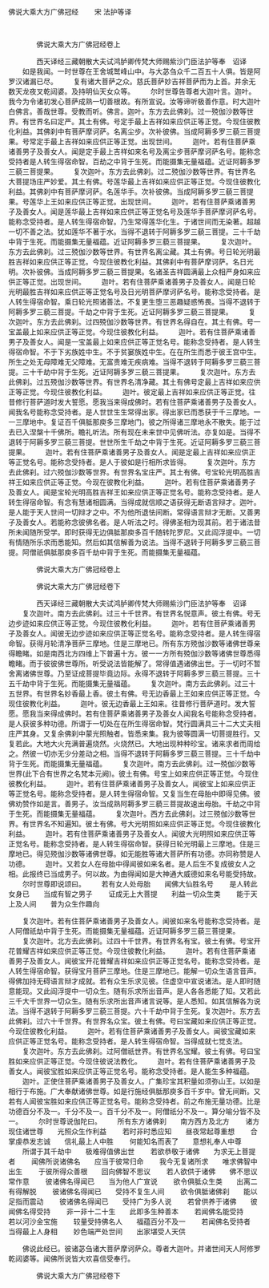   佛说大乘大方广佛冠经
                        　　宋 法护等译

                        
        　      


　　　　佛说大乘大方广佛冠经卷上

　　　　西天译经三藏朝散大夫试鸿胪卿传梵大师赐紫沙门臣法护等奉　诏译
　　如是我闻。一时世尊在王舍城鹫峰山中。与大苾刍众千二百五十人俱。皆是阿罗汉诸漏已尽。
　　复有诸大菩萨之众。慈氏菩萨妙吉祥菩萨而为上首。并余无数天龙夜叉乾闼婆。及持明仙天女众等。
　　尔时世尊告尊者大迦叶言。迦叶。我今为令诸初发心菩萨成熟一切善根故。有所宣说。汝等谛听极善作意。时大迦叶白佛言。善哉世尊。受教而听。佛言。迦叶。东方去此佛刹。过一殑伽沙数等世界。有世界名曰定严。其土有佛。号定手最上吉祥如来应供正等正觉。今现住彼教化利益。其佛刹中有菩萨摩诃萨。名离尘步。次补彼佛。当成阿耨多罗三藐三菩提果。号常定手最上吉祥如来应供正等正觉。出现世间。
　　迦叶。若有住菩萨乘诸善男子及善女人。闻是定手最上吉祥如来名号及离尘步菩萨摩诃萨名号。能称念受持者是人转生得宿命智。百劫之中背于生死。而能摄集无量福蕴。近证阿耨多罗三藐三菩提果。
　　复次迦叶。东方去此佛刹。过二殑伽沙数等世界。有世界名大菩提场庄严妙爱。其土有佛。号莲华最上吉祥如来应供正等正觉。今现住彼教化利益。其佛刹中有菩萨摩诃萨。名莲华手。次补彼佛。当成阿耨多罗三藐三菩提果。号莲华上王如来应供正等正觉。出现世间。
　　迦叶。若有住菩萨乘诸善男子及善女人。闻是莲华最上吉祥如来应供正等正觉名号及莲华手菩萨摩诃萨名号。能称念受持者。是人转生得宿命智。乃生常得莲华化生。于诸世间而无染著。超越一切不善之法。犹如莲华不著于水。当得不退转于阿耨多罗三藐三菩提。三十千劫中背于生死。而能摄集无量福蕴。近证阿耨多罗三藐三菩提果。
　　复次迦叶。东方去此佛刹。过三殑伽沙数等世界。有世界名离尘藏。其土有佛。号日轮光明最胜吉祥如来应供正等正觉。今现住彼教化利益。其佛刹中有菩萨摩诃萨。名日光明。次补彼佛。当成阿耨多罗三藐三菩提果。名诸圣吉祥圆满最上众相严身如来应供正等正觉。出现世间。
　　迦叶。若有住菩萨乘诸善男子及善女人。闻是日轮光明最胜吉祥如来应供正等正觉名号及日光明菩萨摩诃萨名号。能称念受持者。是人转生得宿命智。乘日轮光照诸善法。不复更生堕三恶趣疑惑怖畏。当得不退转于阿耨多罗三藐三菩提。千劫之中背于生死。近证阿耨多罗三藐三菩提果。
　　复次迦叶。东方去此佛刹。过四殑伽沙数等世界。有世界名得自在。其土有佛。号一宝盖最上如来应供正等正觉。今现住彼教化利益。
　　迦叶。若有住菩萨乘诸善男子及善女人。闻是一宝盖最上如来应供正等正觉名号。能称念受持者。是人转生得宿命智。不于下劣族姓中生。不于贫窭族姓中生。在在所生而悉于彼王宫中生。所生之处无母障难无父障难。无富贵难无疾病难。当得不退转于阿耨多罗三藐三菩提。三十千劫中背于生死。近证阿耨多罗三藐三菩提果。
　　复次迦叶。东方去此佛刹。过五殑伽沙数等世界。有世界名清净藏。其土有佛号定最上吉祥如来应供正等正觉。今现住彼教化利益。
　　迦叶。彼定最上吉祥如来应供正等正觉。往昔修行菩萨道时发大誓愿。愿我当来得成佛时。若有住菩萨乘诸善男子及善女人。闻我名号能称念受持者。是人世世生生常得出家。得出家已而悉获于千三摩地。一一三摩地中。复证百千俱胝那庾多三摩地门。彼之所得诸三摩地永不散失。能于过去已入涅槃十千佛所。瞻礼听法。所有现在未来世中见佛听法。亦复如是。当得不退转于阿耨多罗三藐三菩提。世世所生千劫之中背于生死。近证阿耨多罗三藐三菩提果。
　　迦叶。若有住菩萨乘诸善男子及善女人。闻是定最上吉祥如来应供正等正觉名号。能称念受持者。是人于彼如是行相所求皆得。
　　复次迦叶。东方去此佛刹。过六殑伽沙数等世界。有世界名宝庄严。其土有佛。号宝轮光明高胜吉祥王如来应供正等正觉。今现在彼教化利益。
　　迦叶。若有住菩萨乘诸善男子及善女人。闻是宝轮光明高胜吉祥王如来应供正等正觉名号。能称念受持者。是人转生得宿命智。有念有慧诸相圆满。当得成就信顺之语获得无断语言辩才。迦叶。是人能于天人世间一切辩才之中。不为他所退怯间断。常得语言辩才无断。又善男子及善女人。若能称念彼佛名者。是人听法之时。得佛圣相为现其前。若于诸法昔所未闻随所受学。即时获得无边俱胝那庾多百千随转陀罗尼。又此阎浮提中。一切有情随所乐求而悉能知。然后如其信解善为说法。当得不退转于阿耨多罗三藐三菩提。阿僧祇俱胝那庾多百千劫中背于生死。而能摄集无量福蕴。

　　　　佛说大乘大方广佛冠经卷上



　　　　佛说大乘大方广佛冠经卷下

　　　　西天译经三藏朝散大夫试鸿胪卿传梵大师赐紫沙门臣法护等奉　诏译
　　复次迦叶。南方去此佛刹。过三十千世界。有世界名悦意声。彼土有佛。号无边步迹如来应供正等正觉。今现住彼教化利益。
　　迦叶。若有住菩萨乘诸善男子及善女人。闻彼无边步迹如来应供正等正觉名号。能称念受持者。是人转生得宿命智。获得月轮清净菩萨三摩地。住是三摩地已。所有东方殑伽沙数等诸佛世尊亲得瞻睹。如是南西北方四维上下普遍十方。彼一一方所有殑伽沙数等诸佛世尊悉得瞻睹。而于彼彼佛世尊所。听受说法皆能解了。常得值遇诸佛出世。于一切时不暂舍离诸佛世尊。乃至证成菩提毕竟边际。永得不退转于阿耨多罗三藐三菩提。三十五千劫中背于生死。而能摄集无量福蕴。
　　复次迦叶。南方去此佛刹。过三十五世界。有世界名妙香最上香。彼土有佛。号无边香最上王如来应供正等正觉。今现住彼教化利益。
　　迦叶。彼无边香最上王如来。往昔修行菩萨道时。发大誓愿。愿我当来得成佛时。若有住菩萨乘诸善男子及善女人闻我名号能称念受持者。是人获彼多种功德。所谓于一切处在在所生得宿命智。梵行圆满具三十二大丈夫相庄严其身。又复余佛刹中蒙光照触者。皆悉来集。我为彼等圆满一切菩提胜行。又复若此。大地大火充满普遍烧然。火烧然已。大地出现种种珍宝。诸来求者而周给之。然彼一切亦无少分差动之相。当得不退转于阿耨多罗三藐三菩提。三十千劫中背于生死。而能摄集无量福蕴。
　　复次迦叶。南方去此佛刹。过一殑伽沙数等世界(此下合有世界之名梵本元阙)。彼土有佛。号宝上如来应供正等正觉。今现住彼教化利益。
　　迦叶。若有住菩萨乘诸善男子及善女人。闻彼宝上如来应供正等正觉名号。能称念受持者。是人转生得宿命智。又复当生在母胎中即得见佛。彼佛劝赞作如是言。善男子。汝当成熟阿耨多罗三藐三菩提故速出母胎。千劫之中背于生死。而能摄集无量福蕴。
　　复次迦叶。西方去此佛刹。过三殑伽沙数等世界。有世界名不知遍知。彼土有佛。号大光明照如来应供正等正觉。今现住彼教化利益。
　　迦叶。若有住菩萨乘诸善男子及善女人。闻彼大光明照如来应供正等正觉名号。能称念受持者。是人转生得宿命智。获得日轮光明最上三摩地。住是三摩地已。得见殑伽沙数等诸佛世尊。如无能胜等诸大菩萨所有功德。亦同称赞是人功德。
　　迦叶。又若女人在母胎中得闻彼如来名者。是人后生不复成彼女人之相。此报终已当成男子。何以故。为由得闻如是大神通大威德如来名号能受持故。
　　尔时世尊即说颂曰。
　　若有女人处母胎　　闻佛大仙胜名号
　　是人转此女身已　　当成有智之男子
　　证成无上大菩提　　利益一切众生类
　　能于天上及人间　　普为众生作趣向

　　复次迦叶。若有住菩萨乘诸善男子及善女人。闻彼如来名号能称念受持者。是人阿僧祇劫中背于生死。而能摄集无量福蕴。近证阿耨多罗三藐三菩提果。
　　复次迦叶。北方去此佛刹。过四十千世界。有世界名有宝。彼土有佛。号宝开花普耀吉祥如来应供正等正觉。今现住彼教化利益。
　　迦叶。若有住菩萨乘诸善男子及善女人。闻彼宝开花普耀吉祥如来应供正等正觉名号。能称念受持者。是人转生得宿命智。获得宝月菩萨三摩地。住是三摩地已。能解一切众生语言音声。得佛加持无碍语言辩才成就。若有众生乐求见彼。住虚空中宣说诸法。是人即时随意能现。又此阎浮提中一切众生。随有乐求所出音声。是人各各悉能了知。又若此三千大千世界一切众生。随有乐求所出音声诸言说等。是人悉知。如其信解各为说法。当得不退转于阿耨多罗三藐三菩提。六十千劫中背于生死。复次迦叶。东方去此佛刹。过六十千世界。有世界名众宝。彼土有佛。号曰宝藏如来应供正等正觉。今现住彼教化利益。
　　迦叶。若有住菩萨乘诸善男子及善女人。闻彼宝藏如来应供正等正觉名号。能称念受持者。是人转生得宿命智。当得成就七觉支法。
　　复次迦叶。东方去此佛刹。过阿僧祇世界。有世界名宝耀。彼土有佛。号曰宝胜如来应供正等正觉。今现住彼说法教化。
　　迦叶。若有住菩萨乘诸善男子及善女人。闻彼宝胜如来应供正等正觉名号。能称念受持者。是人能生多种福蕴。
　　迦叶。正使住菩萨乘诸善男子及善女人。广集珍宝其积量如须弥山王。以如是相行于布施。广大奉献诸佛世尊。如是行施经俱胝那庾多百千岁中。曾无间断。又若有人闻彼宝胜如来应供正等正觉名号。能称念受持者。前之布施无量功德。比是功德百分不及一。千分不及一。百千分不及一。阿僧祇分不及一。算分喻分皆不及一。
　　尔时世尊说伽陀曰。
　　所有东方诸佛刹　　南方西方及北方
　　诸方现住诸世尊　　光照众生作利益
　　若时非时悉应知　　昼夜常起尊重想
　　合掌虔恭发志诚　　信礼最上人中胜
　　何能知名而表了　　意想礼奉人中尊
　　所谓于其千劫中　　极难得值佛出世
　　若欲恭敬于诸佛　　为求无上菩提者
　　闻佛所说诸佛名　　应当于彼常归命
　　我今无复诸所求　　唯求佛智中出生
　　于彼所得众善根　　回向佛智不思议
　　若人欲供于诸佛　　佛不思议常作意
　　彼诸佛名得闻已　　当为他人广宣说
　　欲令俱胝众生类　　出离二有得解脱
　　彼诸佛名得闻已　　受持不复生人间
　　欲令俱胝诸佛刹　　能以足指而震动
　　彼诸佛名得闻已　　受持广为多人说
　　若曾供养于诸佛　　彼闻佛名得受持
　　非一非十二十生　　此即多生种善本
　　若闻佛名能受持　　若以河沙金宝施
　　较量受持佛名人　　福蕴百分不及一
　　若闻佛名受持者　　当得最上人身相
　　妙色端严处世间　　出家堪受人天供

　　佛说此经已。彼诸苾刍诸大菩萨摩诃萨众。尊者大迦叶。并诸世间天人阿修罗乾闼婆等。闻佛所说皆大欢喜信受奉行。

　　　　佛说大乘大方广佛冠经卷下


